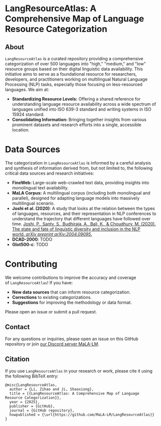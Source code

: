 # LangResourceAtlas: A Comprehensive Map of Language Resource Categorization

## About

`LangResourceAtlas` is a curated repository providing a comprehensive categorization of over 500 languages into "high," "medium," and "low" resource groups based on their digital linguistic data availability. This initiative aims to serve as a foundational resource for researchers, developers, and practitioners working on multilingual Natural Language Processing (NLP) tasks, especially those focusing on less-resourced languages. We aim at:

- **Standardizing Resource Levels:** Offering a shared reference for understanding language resource availability across a wide spectrum of languages unified into ISO 639-3 standard and writing systems in ISO 15924 standard.
- **Consolidating Information:** Bringing together insights from various prominent datasets and research efforts into a single, accessible location.

# Data Sources

The categorization in `LangResourceAtlas` is informed by a careful analysis and synthesis of information derived from, but not limited to, the following critical data sources and research initiatives:

- **FineWeb:** Large-scale web-crawled text data, providing insights into monolingual text availability.
- **MaLA Corpus:** A multilingual corpus (including both monolingual and parallel), designed for adapting language models into massively multilingual scenario.
- **Joshi et al. (2020)**: A study that looks at the relation between the types of languages, resources, and their representation in NLP conferences to understand the trajectory that different languages have followed over time. [Joshi, P., Santy, S., Budhiraja, A., Bali, K., & Choudhury, M. (2020). The state and fate of linguistic diversity and inclusion in the NLP world. *arXiv preprint arXiv:2004.09095*.]([https://arxiv.org/abs/2004.09095](https://arxiv.org/abs/2004.09095))
- **DCAD-2000**: TODO
- **Glot500-c**: TODO

# Contributing

We welcome contributions to improve the accuracy and coverage of `LangResourceAtlas`! If you have:

- **New data sources** that can inform resource categorization.
- **Corrections** to existing categorizations.
- **Suggestions** for improving the methodology or data format.

Please open an issue or submit a pull request.

## Contact

For any questions or inquiries, please open an issue on this GitHub repository or join [our Discord server MaLA-LM]([https://discord.com/invite/F5mEb7U6we](https://discord.com/invite/F5mEb7U6we)).

## Citation

If you use `LangResourceAtlas` in your research or work, please cite it using the following BibTeX entry:

```
@misc{LangResourceAtlas,
  author = {Li, Zihao and Ji, Shaoxiong},
  title = {{LangResourceAtlas: A Comprehensive Map of Language Resource Categorization}},
  year = {2025},
  publisher = {GitHub},
  journal = {GitHub repository},
  howpublished = {\url{https://github.com/MaLA-LM/LangResourceAtlas}}
}

```